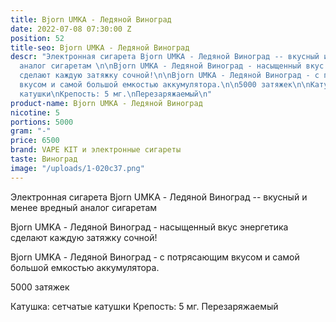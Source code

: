 ```yaml
---
title: Bjorn UMKA - Ледяной Виноград
date: 2022-07-08 07:30:00 Z
position: 52
title-seo: Bjorn UMKA - Ледяной Виноград
descr: "Электронная сигарета Bjorn UMKA - Ледяной Виноград -- вкусный и менее вредный
  аналог сигаретам \n\nBjorn UMKA - Ледяной Виноград - насыщенный вкус энергетика
  сделают каждую затяжку сочной!\n\nBjorn UMKA - Ледяной Виноград - с потрясающим
  вкусом и самой большой емкостью аккумулятора.\n\n5000 затяжек\n\nКатушка: сетчатые
  катушки\nКрепость: 5 мг.\nПерезаряжаемый\n"
product-name: Bjorn UMKA - Ледяной Виноград
nicotine: 5
portions: 5000
gram: "-"
price: 6500
brand: VAPE KIT и электронные сигареты
taste: Виноград
image: "/uploads/1-020c37.png"
---
```


Электронная сигарета Bjorn UMKA - Ледяной Виноград -- вкусный и менее вредный аналог сигаретам 

Bjorn UMKA - Ледяной Виноград - насыщенный вкус энергетика сделают каждую затяжку сочной!

Bjorn UMKA - Ледяной Виноград - с потрясающим вкусом и самой большой емкостью аккумулятора.

5000 затяжек

Катушка: сетчатые катушки
Крепость: 5 мг.
Перезаряжаемый
